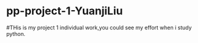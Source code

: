 # pp-project-1-YuanjiLiu
#THis is my project 1 individual work,you could see my effort when i study python.
